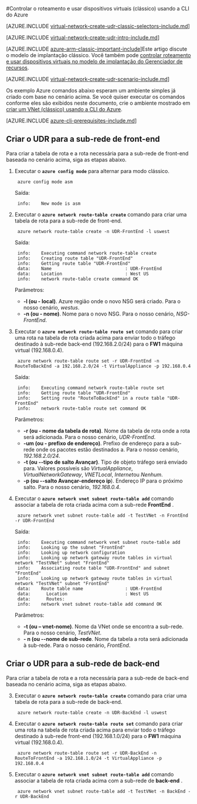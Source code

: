 <properties 
   pageTitle="Controlar o roteamento e usar dispositivos virtuais usando a CLI Azure no modelo clássico de implantação | Microsoft Azure"
   description="Saiba como controlar o roteamento em VNets utilizando a CLI Azure no modelo clássico de implantação"
   services="virtual-network"
   documentationCenter="na"
   authors="jimdial"
   manager="carmonm"
   editor=""
   tags="azure-service-management"
/>
<tags  
   ms.service="virtual-network"
   ms.devlang="na"
   ms.topic="article"
   ms.tgt_pltfrm="na"
   ms.workload="infrastructure-services"
   ms.date="03/15/2016"
   ms.author="jdial" />

#<a name="control-routing-and-use-virtual-appliances-classic-using-the-azure-cli"></a>Controlar o roteamento e usar dispositivos virtuais (clássico) usando a CLI do Azure

[AZURE.INCLUDE [virtual-network-create-udr-classic-selectors-include.md](../../includes/virtual-network-create-udr-classic-selectors-include.md)]

[AZURE.INCLUDE [virtual-network-create-udr-intro-include.md](../../includes/virtual-network-create-udr-intro-include.md)]

[AZURE.INCLUDE [azure-arm-classic-important-include](../../includes/azure-arm-classic-important-include.md)]Este artigo discute o modelo de implantação clássico. Você também pode [controlar roteamento e usar dispositivos virtuais no modelo de implantação do Gerenciador de recursos](virtual-network-create-udr-arm-cli.md).

[AZURE.INCLUDE [virtual-network-create-udr-scenario-include.md](../../includes/virtual-network-create-udr-scenario-include.md)]

Os exemplo Azure comandos abaixo esperam um ambiente simples já criado com base no cenário acima. Se você quiser executar os comandos conforme eles são exibidos neste documento, crie o ambiente mostrado em [criar um VNet (clássico) usando a CLI do Azure](virtual-networks-create-vnet-classic-cli.md).

[AZURE.INCLUDE [azure-cli-prerequisites-include.md](../../includes/azure-cli-prerequisites-include.md)]

## <a name="create-the-udr-for-the-front-end-subnet"></a>Criar o UDR para a sub-rede de front-end
Para criar a tabela de rota e a rota necessária para a sub-rede de front-end baseada no cenário acima, siga as etapas abaixo.

1. Executar o **`azure config mode`** para alternar para modo clássico.

        azure config mode asm

    Saída:

        info:    New mode is asm

3. Executar o **`azure network route-table create`** comando para criar uma tabela de rota para a sub-rede de front-end.

        azure network route-table create -n UDR-FrontEnd -l uswest

    Saída:

        info:    Executing command network route-table create
        info:    Creating route table "UDR-FrontEnd"
        info:    Getting route table "UDR-FrontEnd"
        data:    Name                            : UDR-FrontEnd
        data:    Location                        : West US
        info:    network route-table create command OK

    Parâmetros:
    - **-l (ou - local)**. Azure região onde o novo NSG será criado. Para o nosso cenário, *westus*.
    - **-n (ou - nome)**. Nome para o novo NSG. Para o nosso cenário, *NSG-FrontEnd*.

4. Executar o **`azure network route-table route set`** comando para criar uma rota na tabela de rota criada acima para enviar todo o tráfego destinado à sub-rede back-end (192.168.2.0/24) para o **FW1** máquina virtual (192.168.0.4).

        azure network route-table route set -r UDR-FrontEnd -n RouteToBackEnd -a 192.168.2.0/24 -t VirtualAppliance -p 192.168.0.4

    Saída:

        info:    Executing command network route-table route set
        info:    Getting route table "UDR-FrontEnd"
        info:    Setting route "RouteToBackEnd" in a route table "UDR-FrontEnd"
        info:    network route-table route set command OK

    Parâmetros:
    - **-r (ou - nome da tabela de rota)**. Nome da tabela de rota onde a rota será adicionada. Para o nosso cenário, *UDR-FrontEnd*.
    - **-um (ou - prefixo de endereço)**. Prefixo de endereço para a sub-rede onde os pacotes estão destinados a. Para o nosso cenário, *192.168.2.0/24*.
    - **-t (ou --tipo de salto Avançar)**. Tipo de objeto tráfego será enviado para. Valores possíveis são *VirtualAppliance*, *VirtualNetworkGateway*, *VNETLocal*, *Internet*ou *Nenhum*.
    - **-p (ou --salto Avançar-endereço ip**). Endereço IP para o próximo salto. Para o nosso cenário, *192.168.0.4*.

5. Executar o **`azure network vnet subnet route-table add`** comando associar a tabela de rota criada acima com a sub-rede **FrontEnd** .

        azure network vnet subnet route-table add -t TestVNet -n FrontEnd -r UDR-FrontEnd

    Saída:

        info:    Executing command network vnet subnet route-table add
        info:    Looking up the subnet "FrontEnd"
        info:    Looking up network configuration
        info:    Looking up network gateway route tables in virtual network "TestVNet" subnet "FrontEnd"
        info:    Associating route table "UDR-FrontEnd" and subnet "FrontEnd"
        info:    Looking up network gateway route tables in virtual network "TestVNet" subnet "FrontEnd"
        data:    Route table name                : UDR-FrontEnd
        data:      Location                      : West US
        data:      Routes:
        info:    network vnet subnet route-table add command OK 

    Parâmetros:
    - **-t (ou – vnet-nome)**. Nome da VNet onde se encontra a sub-rede. Para o nosso cenário, *TestVNet*.
    - **- n (ou --nome de sub-rede**. Nome da tabela a rota será adicionada à sub-rede. Para o nosso cenário, *FrontEnd*.
 
## <a name="create-the-udr-for-the-back-end-subnet"></a>Criar o UDR para a sub-rede de back-end
Para criar a tabela de rota e a rota necessária para a sub-rede de back-end baseada no cenário acima, siga as etapas abaixo.

3. Executar o **`azure network route-table create`** comando para criar uma tabela de rota para a sub-rede de back-end.

        azure network route-table create -n UDR-BackEnd -l uswest

4. Executar o **`azure network route-table route set`** comando para criar uma rota na tabela de rota criada acima para enviar todo o tráfego destinado à sub-rede front-end (192.168.1.0/24) para o **FW1** máquina virtual (192.168.0.4).

        azure network route-table route set -r UDR-BackEnd -n RouteToFrontEnd -a 192.168.1.0/24 -t VirtualAppliance -p 192.168.0.4

5. Executar o **`azure network vnet subnet route-table add`** comando associar a tabela de rota criada acima com a sub-rede de **back-end** .

        azure network vnet subnet route-table add -t TestVNet -n BackEnd -r UDR-BackEnd

